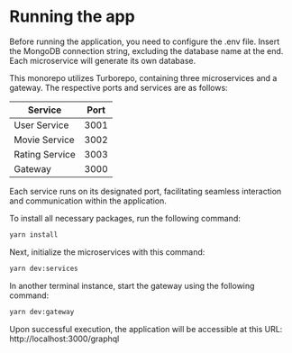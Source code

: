 # Running the app

Before running the application, you need to configure the .env file. Insert the MongoDB connection string, excluding the database name at the end. Each microservice will generate its own database.

This monorepo utilizes Turborepo, containing three microservices and a gateway. The respective ports and services are as follows:

| Service        | Port |
| -------------- | ---- |
| User Service   | 3001 |
| Movie Service  | 3002 |
| Rating Service | 3003 |
| Gateway        | 3000 |

Each service runs on its designated port, facilitating seamless interaction and communication within the application.

To install all necessary packages, run the following command:
```bash
yarn install
```
Next, initialize the microservices with this command:
```bash
yarn dev:services
```
In another terminal instance, start the gateway using the following command:
```bash
yarn dev:gateway
```
Upon successful execution, the application will be accessible at this URL:
http://localhost:3000/graphql